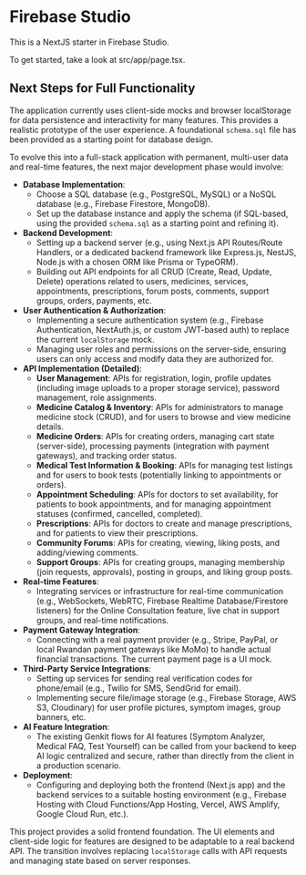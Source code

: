 
# Firebase Studio

This is a NextJS starter in Firebase Studio.

To get started, take a look at src/app/page.tsx.

## Next Steps for Full Functionality

The application currently uses client-side mocks and browser localStorage for data persistence and interactivity for many features. This provides a realistic prototype of the user experience. A foundational `schema.sql` file has been provided as a starting point for database design.

To evolve this into a full-stack application with permanent, multi-user data and real-time features, the next major development phase would involve:

*   **Database Implementation**:
    *   Choose a SQL database (e.g., PostgreSQL, MySQL) or a NoSQL database (e.g., Firebase Firestore, MongoDB).
    *   Set up the database instance and apply the schema (if SQL-based, using the provided `schema.sql` as a starting point and refining it).
*   **Backend Development**:
    *   Setting up a backend server (e.g., using Next.js API Routes/Route Handlers, or a dedicated backend framework like Express.js, NestJS, Node.js with a chosen ORM like Prisma or TypeORM).
    *   Building out API endpoints for all CRUD (Create, Read, Update, Delete) operations related to users, medicines, services, appointments, prescriptions, forum posts, comments, support groups, orders, payments, etc.
*   **User Authentication & Authorization**:
    *   Implementing a secure authentication system (e.g., Firebase Authentication, NextAuth.js, or custom JWT-based auth) to replace the current `localStorage` mock.
    *   Managing user roles and permissions on the server-side, ensuring users can only access and modify data they are authorized for.
*   **API Implementation (Detailed)**:
    *   **User Management**: APIs for registration, login, profile updates (including image uploads to a proper storage service), password management, role assignments.
    *   **Medicine Catalog & Inventory**: APIs for administrators to manage medicine stock (CRUD), and for users to browse and view medicine details.
    *   **Medicine Orders**: APIs for creating orders, managing cart state (server-side), processing payments (integration with payment gateways), and tracking order status.
    *   **Medical Test Information & Booking**: APIs for managing test listings and for users to book tests (potentially linking to appointments or orders).
    *   **Appointment Scheduling**: APIs for doctors to set availability, for patients to book appointments, and for managing appointment statuses (confirmed, cancelled, completed).
    *   **Prescriptions**: APIs for doctors to create and manage prescriptions, and for patients to view their prescriptions.
    *   **Community Forums**: APIs for creating, viewing, liking posts, and adding/viewing comments.
    *   **Support Groups**: APIs for creating groups, managing membership (join requests, approvals), posting in groups, and liking group posts.
*   **Real-time Features**:
    *   Integrating services or infrastructure for real-time communication (e.g., WebSockets, WebRTC, Firebase Realtime Database/Firestore listeners) for the Online Consultation feature, live chat in support groups, and real-time notifications.
*   **Payment Gateway Integration**:
    *   Connecting with a real payment provider (e.g., Stripe, PayPal, or local Rwandan payment gateways like MoMo) to handle actual financial transactions. The current payment page is a UI mock.
*   **Third-Party Service Integrations**:
    *   Setting up services for sending real verification codes for phone/email (e.g., Twilio for SMS, SendGrid for email).
    *   Implementing secure file/image storage (e.g., Firebase Storage, AWS S3, Cloudinary) for user profile pictures, symptom images, group banners, etc.
*   **AI Feature Integration**:
    *   The existing Genkit flows for AI features (Symptom Analyzer, Medical FAQ, Test Yourself) can be called from your backend to keep AI logic centralized and secure, rather than directly from the client in a production scenario.
*   **Deployment**:
    *   Configuring and deploying both the frontend (Next.js app) and the backend services to a suitable hosting environment (e.g., Firebase Hosting with Cloud Functions/App Hosting, Vercel, AWS Amplify, Google Cloud Run, etc.).

This project provides a solid frontend foundation. The UI elements and client-side logic for features are designed to be adaptable to a real backend API. The transition involves replacing `localStorage` calls with API requests and managing state based on server responses.
